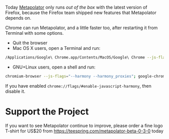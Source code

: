 Today [Metapolator](http://metapolator.com/purple-pill) only runs _out of the box_ with the latest version of Firefox, because the Firefox team shipped new features that Metapolator depends on.

Chrome can run Metapolator, and a little faster too, after restarting it from Terminal with some options.

* Quit the browser
* Mac OS X users, open a Terminal and run:
```sh
/Applications/Google\ Chrome.app/Contents/MacOS/Google\ Chrome --js-flags="--harmony --harmony_proxies";
```

* GNU+Linux users, open a shell and run:
```sh
chromium-browser --js-flags="--harmony --harmony_proxies"; google-chrome-stable --js-flags="--harmony --harmony_proxies";
```

If you have enabled `chrome://flags/#enable-javascript-harmony`, then disable it.

# Support the Project

If you want to see Metapolator continue to improve, please order a fine logo T-shirt for US$20 from <https://teespring.com/metapolator-beta-0-3-0> today